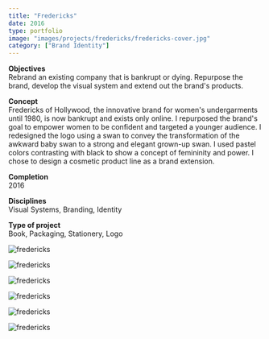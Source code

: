 ```yaml
---
title: "Fredericks"
date: 2016
type: portfolio
image: "images/projects/fredericks/fredericks-cover.jpg"
category: ["Brand Identity"]
---
```


<b>Objectives</b><br>
Rebrand an existing company that is bankrupt or dying. Repurpose the brand, develop the visual system and extend out the brand's products.

<b>Concept</b><br>
Fredericks of Hollywood, the innovative brand for women's undergarments until 1980, is now bankrupt and exists only online. I repurposed the brand's goal to empower women to be confident and targeted a younger audience. I redesigned the logo using a swan to convey the transformation of the awkward baby swan to a strong and elegant grown-up swan. I used pastel colors contrasting with black to show a concept of femininity and power. I chose to design a cosmetic product line as a brand extension.

<b>Completion</b><br>
2016

<b>Disciplines</b><br>
Visual Systems, Branding, Identity

<b>Type of project</b><br>
Book, Packaging, Stationery, Logo

<img src="/images/projects/fredericks/fredericks-cover.jpg" loading="lazy" alt="fredericks"><br>

<img src="/images/projects/fredericks/fredericks-1.jpg" loading="lazy" alt="fredericks"><br>

<img src="/images/projects/fredericks/fredericks-2.jpg" loading="lazy" alt="fredericks"><br>

<img src="/images/projects/fredericks/fredericks-3.jpg" loading="lazy" alt="fredericks"><br>

<img src="/images/projects/fredericks/fredericks-4.jpg" loading="lazy" alt="fredericks"><br>

<img src="/images/projects/fredericks/fredericks-5.jpg" loading="lazy" alt="fredericks"><br>

